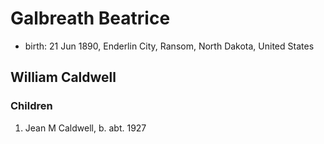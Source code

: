 # Galbreath Beatrice 

- birth: 21 Jun 1890, Enderlin City, Ransom, North Dakota, United States

## William Caldwell

### Children

1. Jean M Caldwell, b. abt. 1927
